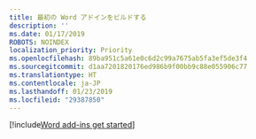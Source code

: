 ```yaml
---
title: 最初の Word アドインをビルドする
description: ''
ms.date: 01/17/2019
ROBOTS: NOINDEX
localization_priority: Priority
ms.openlocfilehash: 89ba951c5a61e0c6d2c99a7675ab5fa3ef5de3f4
ms.sourcegitcommit: d1aa7201820176ed986b9f00bb9c88e055906c77
ms.translationtype: HT
ms.contentlocale: ja-JP
ms.lasthandoff: 01/23/2019
ms.locfileid: "29387850"
---
```

[!include[Word add-ins get started](../includes/file-get-started-word.md)]
